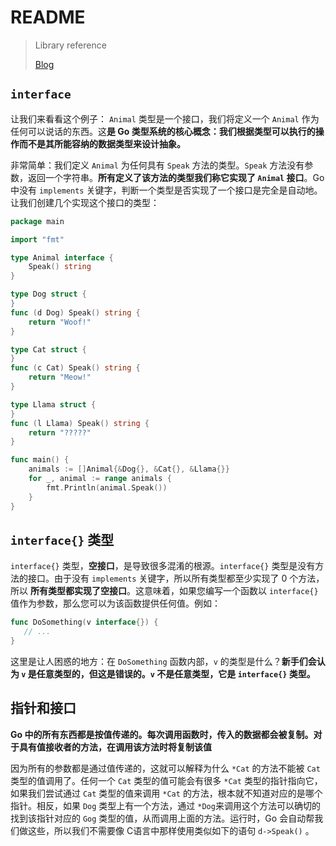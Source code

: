 # README

> Library reference
>
> [Blog](https://www.cnblogs.com/maji233/p/11178413.html)

## `interface`

让我们来看看这个例子： `Animal` 类型是一个接口，我们将定义一个 `Animal` 作为任何可以说话的东西。这**是 Go 类型系统的核心概念：我们根据类型可以执行的操作而不是其所能容纳的数据类型来设计抽象。**

非常简单：我们定义 `Animal` 为任何具有 `Speak` 方法的类型。`Speak` 方法没有参数，返回一个字符串。**所有定义了该方法的类型我们称它实现了 `Animal` 接口**。Go 中没有 `implements` 关键字，判断一个类型是否实现了一个接口是完全是自动地。让我们创建几个实现这个接口的类型：

```go
package main

import "fmt"

type Animal interface {
	Speak() string
}

type Dog struct {
}
func (d Dog) Speak() string {
	return "Woof!"
}

type Cat struct {
}
func (c Cat) Speak() string {
	return "Meow!"
}

type Llama struct {
}
func (l Llama) Speak() string {
	return "?????"
}

func main() {
	animals := []Animal{&Dog{}, &Cat{}, &Llama{}}
	for _, animal := range animals {
		fmt.Println(animal.Speak())
	}
}
```

## `interface{}` 类型

`interface{}` 类型，**空接口**，是导致很多混淆的根源。`interface{}` 类型是没有方法的接口。由于没有 `implements` 关键字，所以所有类型都至少实现了 0 个方法，所以 **所有类型都实现了空接口**。这意味着，如果您编写一个函数以 `interface{}` 值作为参数，那么您可以为该函数提供任何值。例如：

```go
func DoSomething(v interface{}) {
   // ...
}
```

这里是让人困惑的地方：在 `DoSomething` 函数内部，`v` 的类型是什么？**新手们会认为 `v` 是任意类型的，但这是错误的。`v` 不是任意类型，它是 `interface{}` 类型。**

## 指针和接口

**Go 中的所有东西都是按值传递的。每次调用函数时，传入的数据都会被复制。对于具有值接收者的方法，在调用该方法时将复制该值**

因为所有的参数都是通过值传递的，这就可以解释为什么 `*Cat` 的方法不能被 `Cat` 类型的值调用了。任何一个 `Cat` 类型的值可能会有很多 `*Cat` 类型的指针指向它，如果我们尝试通过 `Cat` 类型的值来调用 `*Cat` 的方法，根本就不知道对应的是哪个指针。相反，如果 `Dog` 类型上有一个方法，通过 `*Dog`来调用这个方法可以确切的找到该指针对应的 `Gog` 类型的值，从而调用上面的方法。运行时，Go 会自动帮我们做这些，所以我们不需要像 C语言中那样使用类似如下的语句 `d->Speak()` 。